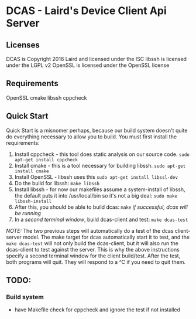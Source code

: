 DCAS - Laird's Device Client Api Server
=======================================


Licenses
--------

DCAS is Copyright 2016 Laird and licensed under the ISC
libssh is licensed under the LGPL v2
OpenSSL is licensed under the OpenSSL license

Requirements
--------------

OpenSSL
cmake
libssh
cppcheck

Quick Start
-----------

Quick Start is a misnomer perhaps, because our build system doesn't quite do everything necessary to allow you to build. You must first install the requirements:

1. Install cppcheck - this tool does static analysis on our source code. `sudo apt-get install cppcheck`
2. Install cmake - this is a tool necessary for building libssh. `sudo apt-get install cmake`
3. Install OpenSSL - libssh uses this `sudo apt-get install libssl-dev`
4. Do the build for libssh: `make libssh`
5. Install libssh - for now our makefiles assume a system-install of libssh, the default puts it into /usr/local/bin so it's not a big deal: `sudo make libssh-install`
6. After this, you should be able to build dcas: `make` *if successful, dcas will be running*
7. In a *second terminal window*, build dcas-client and test: `make dcas-test`

*NOTE:* The two previous steps will automatically do a test of the dcas client-server model. The make target for dcas automatically start it to test, and the `make dcas-test` will not only build the dcas-client, but it will also run the dcas-client to test against the server. This is why the above instructions specify a second terminal window for the client build/test. After the test, both programs will quit. They will respond to a ^C if you need to quit them.


TODO:
-----

### Build system ###
* have Makefile check for cppcheck and ignore the test if not installed
